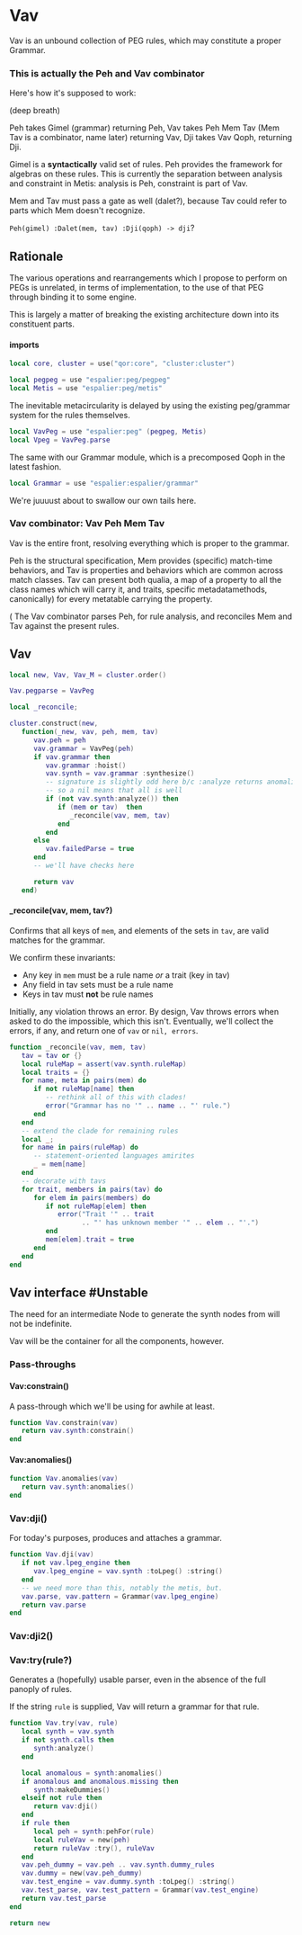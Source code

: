 # Vav


  Vav is an unbound collection of PEG rules, which may constitute a proper
Grammar\.


### This is actually the Peh and Vav combinator

Here's how it's supposed to work:

\(deep breath\)

Peh takes Gimel \(grammar\) returning Peh, Vav takes Peh Mem Tav \(Mem Tav is a
combinator, name later\) returning Vav, Dji takes Vav Qoph, returning Dji\.

Gimel is a **syntactically** valid set of rules\.  Peh provides the framework for
algebras on these rules\.  This is currently the separation between analysis
and constraint in Metis: analysis is Peh, constraint is part of Vav\.

Mem and Tav must pass a gate as well \(dalet?\), because Tav could refer to
parts which Mem doesn't recognize\.

`Peh(gimel) :Dalet(mem, tav) :Dji(qoph) -> dji`?


## Rationale

  The various operations and rearrangements which I propose to perform on
PEGs is unrelated, in terms of implementation, to the use of that PEG through
binding it to some engine\.

This is largely a matter of breaking the existing architecture down into its
constituent parts\.


#### imports

```lua
local core, cluster = use("qor:core", "cluster:cluster")

local pegpeg = use "espalier:peg/pegpeg"
local Metis = use "espalier:peg/metis"
```

The inevitable metacircularity is delayed by using the existing peg/grammar
system for the rules themselves\.

```lua
local VavPeg = use "espalier:peg" (pegpeg, Metis)
local Vpeg = VavPeg.parse
```

The same with our Grammar module, which is a precomposed Qoph in the latest
fashion\.

```lua
local Grammar = use "espalier:espalier/grammar"
```

We're juuuust about to swallow our own tails here\.


### Vav combinator: Vav Peh Mem Tav

Vav is the entire front, resolving everything which is proper to the grammar\.

Peh is the structural specification, Mem provides \(specific\) match\-time
behaviors, and Tav is properties and behaviors which are common across match
classes\. Tav can present both qualia, a map of a property to all the class
names which will carry it, and traits, specific metadatamethods, canonically\) for every metatable carrying the property\.

\(
The Vav combinator parses Peh, for rule analysis, and reconciles Mem and Tav
against the present rules\.


## Vav

```lua
local new, Vav, Vav_M = cluster.order()

Vav.pegparse = VavPeg

local _reconcile;

cluster.construct(new,
   function(_new, vav, peh, mem, tav)
      vav.peh = peh
      vav.grammar = VavPeg(peh)
      if vav.grammar then
         vav.grammar :hoist()
         vav.synth = vav.grammar :synthesize()
         -- signature is slightly odd here b/c :analyze returns anomalies
         -- so a nil means that all is well
         if (not vav.synth:analyze()) then
            if (mem or tav)  then
               _reconcile(vav, mem, tav)
            end
         end
      else
         vav.failedParse = true
      end
      -- we'll have checks here

      return vav
   end)
```


#### \_reconcile\(vav, mem, tav?\)

  Confirms that all keys of `mem`, and elements of the sets in `tav`, are
valid
matches for the grammar\.

We confirm these invariants:

  -  Any key in `mem` must be a rule name *or* a trait \(key in tav\)
  -  Any field in tav sets must be a rule name
  -  Keys in tav must **not** be rule names


Initially, any violation throws an error\.  By design, Vav throws errors when
asked to do the impossible, which this isn't\.  Eventually, we'll collect the
errors, if any, and return one of `vav` or `nil, errors`\.

```lua
function _reconcile(vav, mem, tav)
   tav = tav or {}
   local ruleMap = assert(vav.synth.ruleMap)
   local traits = {}
   for name, meta in pairs(mem) do
      if not ruleMap[name] then
         -- rethink all of this with clades!
         error("Grammar has no '" .. name .. "' rule.")
      end
   end
   -- extend the clade for remaining rules
   local _;
   for name in pairs(ruleMap) do
      -- statement-oriented languages amirites
      _ = mem[name]
   end
   -- decorate with tavs
   for trait, members in pairs(tav) do
      for elem in pairs(members) do
         if not ruleMap[elem] then
            error("Trait '" .. trait
                  .. "' has unknown member '" .. elem .. "'.")
         end
         mem[elem].trait = true
      end
   end
end
```



## Vav interface \#Unstable

The need for an intermediate Node to generate the synth nodes from will not
be indefinite\.

Vav will be the container for all the components, however\.


### Pass\-throughs


#### Vav:constrain\(\)

A pass\-through which we'll be using for awhile at least\.

```lua
function Vav.constrain(vav)
   return vav.synth:constrain()
end
```


#### Vav:anomalies\(\)

```lua
function Vav.anomalies(vav)
   return vav.synth:anomalies()
end
```


### Vav:dji\(\)

For today's purposes, produces and attaches a grammar\.

```lua
function Vav.dji(vav)
   if not vav.lpeg_engine then
      vav.lpeg_engine = vav.synth :toLpeg() :string()
   end
   -- we need more than this, notably the metis, but.
   vav.parse, vav.pattern = Grammar(vav.lpeg_engine)
   return vav.parse
end
```


### Vav:dji2\(\)




### Vav:try\(rule?\)

Generates a \(hopefully\) usable parser, even in the absence of the full
panoply of rules\.

If the string `rule` is supplied, Vav will return a grammar for that rule\.

```lua
function Vav.try(vav, rule)
   local synth = vav.synth
   if not synth.calls then
      synth:analyze()
   end

   local anomalous = synth:anomalies()
   if anomalous and anomalous.missing then
      synth:makeDummies()
   elseif not rule then
      return vav:dji()
   end
   if rule then
      local peh = synth:pehFor(rule)
      local ruleVav = new(peh)
      return ruleVav :try(), ruleVav
   end
   vav.peh_dummy = vav.peh .. vav.synth.dummy_rules
   vav.dummy = new(vav.peh_dummy)
   vav.test_engine = vav.dummy.synth :toLpeg() :string()
   vav.test_parse, vav.test_pattern = Grammar(vav.test_engine)
   return vav.test_parse
end
```

```lua
return new
```

